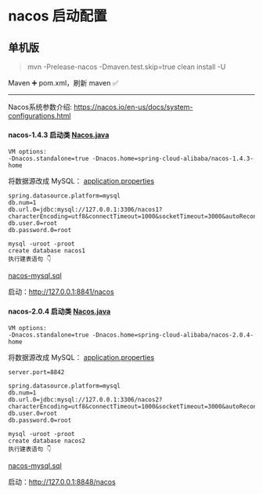 # nacos 启动配置
## 单机版
> mvn -Prelease-nacos -Dmaven.test.skip=true clean install -U

Maven ➕ pom.xml，刷新 maven ✅

---
Nacos系统参数介绍: <https://nacos.io/en-us/docs/system-configurations.html>

#### nacos-1.4.3 启动类 [Nacos.java](./spring-cloud-alibaba-nacos-1.4.3/console/src/main/java/com/alibaba/nacos/Nacos.java)
```properties
VM options:
-Dnacos.standalone=true -Dnacos.home=spring-cloud-alibaba/nacos-1.4.3-home
```

将数据源改成 MySQL：
[application.properties](./spring-cloud-alibaba-nacos-1.4.3/console/src/main/resources/application.properties)
```properties
spring.datasource.platform=mysql
db.num=1
db.url.0=jdbc:mysql://127.0.0.1:3306/nacos1?characterEncoding=utf8&connectTimeout=1000&socketTimeout=3000&autoReconnect=true&useUnicode=true&useSSL=false&serverTimezone=UTC
db.user.0=root
db.password.0=root
```

```shell
mysql -uroot -proot
create database nacos1
执行建表语句 👇
```
[nacos-mysql.sql](./docs/nacos-mysql.sql)

启动：<http://127.0.0.1:8841/nacos>

#### nacos-2.0.4 启动类 [Nacos.java](./spring-cloud-alibaba-nacos-2.0.4/console/src/main/java/com/alibaba/nacos/Nacos.java)
```properties
VM options:
-Dnacos.standalone=true -Dnacos.home=spring-cloud-alibaba/nacos-2.0.4-home
```

将数据源改成 MySQL：
[application.properties](./spring-cloud-alibaba-nacos-2.0.4/console/src/main/resources/application.properties)
```properties
server.port=8842

spring.datasource.platform=mysql
db.num=1
db.url.0=jdbc:mysql://127.0.0.1:3306/nacos2?characterEncoding=utf8&connectTimeout=1000&socketTimeout=3000&autoReconnect=true&useUnicode=true&useSSL=false&serverTimezone=UTC
db.user.0=root
db.password.0=root
```
```shell
mysql -uroot -proot
create database nacos2
执行建表语句 👇
```
[nacos-mysql.sql](./docs/nacos-mysql.sql)

启动：<http://127.0.0.1:8848/nacos>